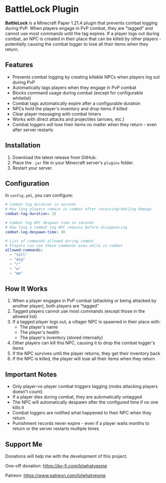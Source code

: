 # BattleLock Plugin
**BattleLock** is a Minecraft Paper 1.21.4 plugin that prevents combat logging during PvP. When players engage in PvP combat, they are "tagged" and cannot use most commands until the tag expires. If a player logs out during combat, an NPC is created in their place that can be killed by other players - potentially causing the combat logger to lose all their items when they return.

## Features
- Prevents combat logging by creating killable NPCs when players log out during PvP
- Automatically tags players when they engage in PvP combat
- Blocks command usage during combat (except for configurable whitelist)
- Combat tags automatically expire after a configurable duration
- NPCs hold the player's inventory and drop items if killed
- Clear player messaging with combat timers
- Works with direct attacks and projectiles (arrows, etc.)
- Combat loggers will lose their items no matter when they return - even after server restarts

## Installation
1. Download the latest release from GitHub.
2. Place the `.jar` file in your Minecraft server's `plugins` folder.
3. Restart your server.

## Configuration
In `config.yml`, you can configure:
```yaml
# Combat tag duration in seconds
# How long players remain in combat after receiving/dealing damage
combat-tag-duration: 15

# Combat log NPC despawn time in seconds
# How long a combat log NPC remains before disappearing
combat-log-despawn-time: 30

# List of commands allowed during combat
# Players can use these commands even while in combat
allowed-commands:
  - "tell"
  - "msg"
  - "r"
  - "w"
  - "me"
```

## How It Works
1. When a player engages in PvP combat (attacking or being attacked by another player), both players are "tagged"
2. Tagged players cannot use most commands (except those in the allowed list)
3. If a tagged player logs out, a villager NPC is spawned in their place with:
   - The player's name
   - The player's health
   - The player's inventory (stored internally)
4. Other players can kill this NPC, causing it to drop the combat logger's items
5. If the NPC survives until the player returns, they get their inventory back
6. If the NPC is killed, the player will lose all their items when they return

## Important Notes
- Only player-vs-player combat triggers tagging (mobs attacking players doesn't count)
- If a player dies during combat, they are automatically untagged
- The NPC will automatically despawn after the configured time if no one kills it
- Combat loggers are notified what happened to their NPC when they return
- Punishment records never expire - even if a player waits months to return or the server restarts multiple times

## Support Me
Donations will help me with the development of this project.

One-off donation: https://ko-fi.com/lolwhatyesme

Patreon: https://www.patreon.com/lolwhatyesme 